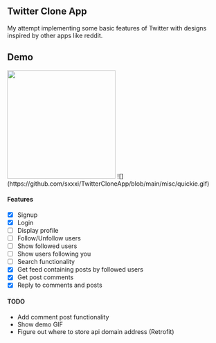 ## Twitter Clone App
My attempt implementing some basic features of Twitter with designs inspired by other apps like reddit.

## Demo
<img src="/misc/quickie.gif" width="250" />
![](https://github.com/sxxxi/TwitterCloneApp/blob/main/misc/quickie.gif)

#### Features
- [x] Signup
- [x] Login
- [ ] Display profile
- [ ] Follow/Unfollow users
- [ ] Show followed users
- [ ] Show users following you
- [ ] Search functionality 
- [x] Get feed containing posts by followed users
- [x] Get post comments
- [x] Reply to comments and posts

#### TODO
- Add comment post functionality
- Show demo GIF
- Figure out where to store api domain address (Retrofit)
